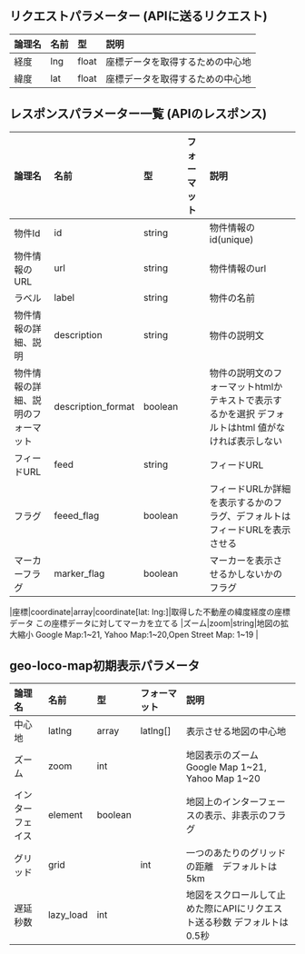 ## リクエストパラメーター (APIに送るリクエスト)


|論理名|名前|型|説明|
|:---|:---|:---|:---|
|経度|lng|float|座標データを取得するための中心地|
|緯度|lat|float|座標データを取得するための中心地|


## レスポンスパラメーター一覧 (APIのレスポンス)


|論理名|名前|型|フォーマット|説明|
|:---|:---|:---|:---|:---|
|物件Id|id|string||物件情報のid(unique)|
|物件情報のURL|url|string||物件情報のurl|
|ラベル|label|string||物件の名前|
|物件情報の詳細、説明|description|string||物件の説明文|
|物件情報の詳細、説明のフォーマット|description_format|boolean||物件の説明文のフォーマットhtmlかテキストで表示するかを選択 デフォルトはhtml 値がなければ表示しない|
|フィードURL|feed|string||フィードURL|
|フラグ|feeed_flag|boolean||フィードURLか詳細を表示するかのフラグ、デフォルトはフィードURLを表示させる|
|マーカーフラグ|marker_flag|boolean||マーカーを表示させるかしないかのフラグ|

|座標|coordinate|array|coordinate[lat: lng:]|取得した不動産の緯度経度の座標データ この座標データに対してマーカを立てる
|ズーム|zoom|string|地図の拡大縮小 Google Map:1~21, Yahoo Map:1~20,Open Street Map: 1~19 |

## geo-loco-map初期表示パラメータ
|論理名|名前|型|フォーマット|説明|
|:---|:---|:---|:---|:---|
|中心地|latlng|array|latlng[]|表示させる地図の中心地|
|ズーム|zoom|int||地図表示のズーム Google Map 1~21, Yahoo Map 1~20|
|インターフェイス|element|boolean||地図上のインターフェースの表示、非表示のフラグ|
|グリッド|grid||int|一つのあたりのグリッドの距離　デフォルトは5km|
|遅延秒数|lazy_load|int||地図をスクロールして止めた際にAPIにリクエスト送る秒数 デフォルトは0.5秒|



